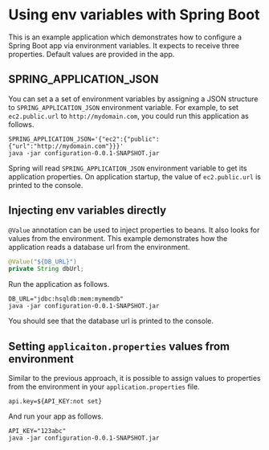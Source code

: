 # Using env variables with Spring Boot

This is an example application which demonstrates how to configure a Spring Boot app via environment
variables. It expects to receive three properties. Default values are provided in the app.

## SPRING_APPLICATION_JSON

You can set a a set of environment variables by assigning a JSON structure to `SPRING_APPLICATION_JSON`
environment variable. For example, to set `ec2.public.url` to `http://mydomain.com`, you could
run this application as follows.

```
SPRING_APPLICATION_JSON='{"ec2":{"public":{"url":"http://mydomain.com"}}}'
java -jar configuration-0.0.1-SNAPSHOT.jar
```

Spring will read `SPRING_APPLICATION_JSON` environment variable to get its application properties. On
application startup, the value of `ec2.public.url` is printed to the console.

## Injecting env variables directly

`@Value` annotation can be used to inject properties to beans. It also looks for values from the
environment. This example demonstrates how the application reads a database url from the environment.

```java
@Value("${DB_URL}")
private String dbUrl;
```

Run the application as follows.

```
DB_URL="jdbc:hsqldb:mem:mymemdb"
java -jar configuration-0.0.1-SNAPSHOT.jar
```

You should see that the database url is printed to the console.

## Setting `applicaiton.properties` values from environment

Similar to the previous approach, it is possible to assign values to properties from the environment
in your `application.properties` file.

```
api.key=${API_KEY:not set}
```

And run your app as follows.

```
API_KEY="123abc"
java -jar configuration-0.0.1-SNAPSHOT.jar 
```
